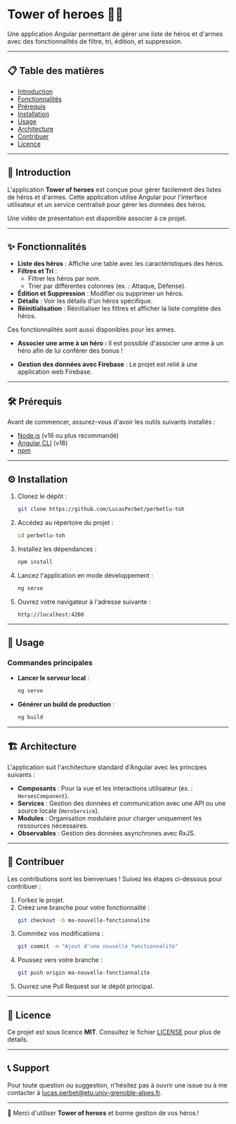 # Tower of heroes 🦸‍♂️

Une application Angular permettant de gérer une liste de héros et d'armes avec des fonctionnalités de filtre, tri, édition, et suppression.

---

## 📋 Table des matières

- [Introduction](#introduction)
- [Fonctionnalités](#fonctionnalités)
- [Prérequis](#prérequis)
- [Installation](#installation)
- [Usage](#usage)
- [Architecture](#architecture)
- [Contribuer](#contribuer)
- [Licence](#licence)

---

## 🌟 Introduction

L'application **Tower of heroes** est conçue pour gérer facilement des listes de héros et d'armes. Cette application utilise Angular pour l'interface utilisateur et un service centralisé pour gérer les données des héros.

Une vidéo de présentation est disponible associer à ce projet.

---

## ✨ Fonctionnalités

- **Liste des héros** : Affiche une table avec les caractéristiques des héros.
- **Filtres et Tri** : 
  - Filtrer les héros par nom.
  - Trier par différentes colonnes (ex. : Attaque, Défense).
- **Édition et Suppression** : Modifier ou supprimer un héros.
- **Détails** : Voir les détails d'un héros spécifique.
- **Réinitialisation** : Réinitialiser les filtres et afficher la liste complète des héros.

Ces fonctionnalités sont aussi disponibles pour les armes.

- **Associer une arme à un héro :** Il est possible d'associer une arme à un héro afin de lui conférer des bonus !

- **Gestion des données avec Firebase** : Le projet est relié à une application web Firebase.


---

## 🛠️ Prérequis

Avant de commencer, assurez-vous d'avoir les outils suivants installés :

- [Node.js](https://nodejs.org/) (v16 ou plus recommandé)
- [Angular CLI](https://angular.io/cli) (v18)
- [npm](https://www.npmjs.com/)

---

## ⚙️ Installation

1. Clonez le dépôt :
   ```bash
   git clone https://github.com/LucasPerbet/perbetlu-toh
   ```

2. Accédez au répertoire du projet :
   ```bash
   cd perbetlu-toh
   ```

3. Installez les dépendances :
   ```bash
   npm install
   ```

4. Lancez l'application en mode développement :
   ```bash
   ng serve
   ```

5. Ouvrez votre navigateur à l'adresse suivante :
   ```
   http://localhost:4200
   ```

---

## 🚀 Usage

### Commandes principales

- **Lancer le serveur local** :
  ```bash
  ng serve
  ```

- **Générer un build de production** :
  ```bash
  ng build
  ```

---

## 🏗️ Architecture

L'application suit l'architecture standard d'Angular avec les principes suivants :

- **Composants** : Pour la vue et les interactions utilisateur (ex. : `HeroesComponent`).
- **Services** : Gestion des données et communication avec une API ou une source locale (`HeroService`).
- **Modules** : Organisation modulaire pour charger uniquement les ressources nécessaires.
- **Observables** : Gestion des données asynchrones avec RxJS.

---

## 🤝 Contribuer

Les contributions sont les bienvenues ! Suivez les étapes ci-dessous pour contribuer :

1. Forkez le projet.
2. Créez une branche pour votre fonctionnalité :
   ```bash
   git checkout -b ma-nouvelle-fonctionnalite
   ```
3. Commitez vos modifications :
   ```bash
   git commit -m "Ajout d'une nouvelle fonctionnalité"
   ```
4. Poussez vers votre branche :
   ```bash
   git push origin ma-nouvelle-fonctionnalite
   ```
5. Ouvrez une Pull Request sur le dépôt principal.

---

## 📜 Licence

Ce projet est sous licence **MIT**. Consultez le fichier [LICENSE](./LICENSE) pour plus de détails.

---

## 📞 Support

Pour toute question ou suggestion, n'hésitez pas à ouvrir une issue ou à me contacter à [lucas.perbet@etu.univ-grenoble-alpes.fr](mailto:lucas.perbet@etu.univ-grenoble-alpes.fr).

---

🎉 Merci d'utiliser **Tower of heroes** et bonne gestion de vos héros !